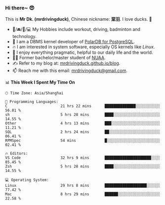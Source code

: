 ### Hi there~ 😎

This is **Mr Dk. (mrdrivingduck)**, Chinese nickname: **棠羽**. I love ducks. 🦆

- 💪/🚘/🏸/💻 My Hobbies include workout, driving, badminton and technology.
- 🍊 I am a DBMS kernel developer of [PolarDB for PostgreSQL](https://github.com/ApsaraDB/PolarDB-for-PostgreSQL).
- 🔥 I am interested in system software, especially OS kernels like *Linux*.
- 🔧 I enjoy everything pragmatic, helpful to our daily life and the world.
- 👨‍🎓 Former bachelor/master student of [NUAA](https://en.wikipedia.org/wiki/Nanjing_University_of_Aeronautics_and_Astronautics).
- ✍ Refer to my blog at: [mrdrivingduck.github.io/blog](https://mrdrivingduck.github.io/blog/).
- 📫 Reach me with this email: [mrdrivingduck@gmail.com](mailto:mrdrivingduck@gmail.com).

<!--START_SECTION:waka-->
📊 **This Week I Spent My Time On** 

```text
🕑︎ Time Zone: Asia/Shanghai

💬 Programming Languages: 
C                        21 hrs 22 mins      ██████████████░░░░░░░░░░░   56.81 % 
sh                       5 hrs 28 mins       ████░░░░░░░░░░░░░░░░░░░░░   14.55 % 
Other                    4 hrs 13 mins       ███░░░░░░░░░░░░░░░░░░░░░░   11.21 % 
SQL                      2 hrs 24 mins       ██░░░░░░░░░░░░░░░░░░░░░░░   06.41 % 
RPMSpec                  54 mins             █░░░░░░░░░░░░░░░░░░░░░░░░   02.41 % 

🔥 Editors: 
VS Code                  32 hrs 9 mins       █████████████████████░░░░   85.45 % 
Zsh                      5 hrs 28 mins       ████░░░░░░░░░░░░░░░░░░░░░   14.55 % 

💻 Operating System: 
Linux                    29 hrs 8 mins       ███████████████████░░░░░░   77.42 % 
Mac                      8 hrs 29 mins       ██████░░░░░░░░░░░░░░░░░░░   22.58 % 
```


<!--END_SECTION:waka-->

<!-- ![Mr Dk.'s GitHub Stats](https://github-readme-stats.vercel.app/api?username=mrdrivingduck&count_private&show_icons=true&theme=buefy) -->

<!-- ![Most Used Languages](https://github-readme-stats.vercel.app/api/top-langs/?username=mrdrivingduck&exclude_repo=mips32-CPU,snort-tcp-socket&theme=buefy&layout=compact&langs_count=10) -->


<!--
**mrdrivingduck/mrdrivingduck** is a ✨ _special_ ✨ repository because its `README.md` (this file) appears on your GitHub profile.

Here are some ideas to get you started:

- 🔭 I’m currently working on ...
- 🌱 I’m currently learning ...
- 👯 I’m looking to collaborate on ...
- 🤔 I’m looking for help with ...
- 💬 Ask me about ...
- 📫 How to reach me: ...
- 😄 Pronouns: ...
- ⚡ Fun fact: ...
-->
